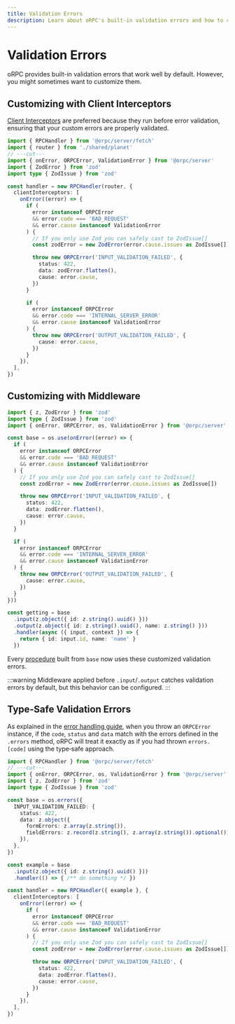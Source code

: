 ```yaml
---
title: Validation Errors
description: Learn about oRPC's built-in validation errors and how to customize them.
---
```


# Validation Errors

oRPC provides built-in validation errors that work well by default. However, you might sometimes want to customize them.

## Customizing with Client Interceptors

[Client Interceptors](/docs/rpc-handler#lifecycle) are preferred because they run before error validation, ensuring that your custom errors are properly validated.

```ts twoslash
import { RPCHandler } from '@orpc/server/fetch'
import { router } from './shared/planet'
// ---cut---
import { onError, ORPCError, ValidationError } from '@orpc/server'
import { ZodError } from 'zod'
import type { ZodIssue } from 'zod'

const handler = new RPCHandler(router, {
  clientInterceptors: [
    onError((error) => {
      if (
        error instanceof ORPCError
        && error.code === 'BAD_REQUEST'
        && error.cause instanceof ValidationError
      ) {
        // If you only use Zod you can safely cast to ZodIssue[]
        const zodError = new ZodError(error.cause.issues as ZodIssue[])

        throw new ORPCError('INPUT_VALIDATION_FAILED', {
          status: 422,
          data: zodError.flatten(),
          cause: error.cause,
        })
      }

      if (
        error instanceof ORPCError
        && error.code === 'INTERNAL_SERVER_ERROR'
        && error.cause instanceof ValidationError
      ) {
        throw new ORPCError('OUTPUT_VALIDATION_FAILED', {
          cause: error.cause,
        })
      }
    }),
  ],
})
```

## Customizing with Middleware

```ts twoslash
import { z, ZodError } from 'zod'
import type { ZodIssue } from 'zod'
import { onError, ORPCError, os, ValidationError } from '@orpc/server'

const base = os.use(onError((error) => {
  if (
    error instanceof ORPCError
    && error.code === 'BAD_REQUEST'
    && error.cause instanceof ValidationError
  ) {
    // If you only use Zod you can safely cast to ZodIssue[]
    const zodError = new ZodError(error.cause.issues as ZodIssue[])

    throw new ORPCError('INPUT_VALIDATION_FAILED', {
      status: 422,
      data: zodError.flatten(),
      cause: error.cause,
    })
  }

  if (
    error instanceof ORPCError
    && error.code === 'INTERNAL_SERVER_ERROR'
    && error.cause instanceof ValidationError
  ) {
    throw new ORPCError('OUTPUT_VALIDATION_FAILED', {
      cause: error.cause,
    })
  }
}))

const getting = base
  .input(z.object({ id: z.string().uuid() }))
  .output(z.object({ id: z.string().uuid(), name: z.string() }))
  .handler(async ({ input, context }) => {
    return { id: input.id, name: 'name' }
  })
```

Every [procedure](/docs/procedure) built from `base` now uses these customized validation errors.

:::warning
Middleware applied before `.input`/`.output` catches validation errors by default, but this behavior can be configured.
:::

## Type‑Safe Validation Errors

As explained in the [error handling guide](/docs/error-handling#combining-both-approaches), when you throw an `ORPCError` instance, if the `code`, `status` and `data` match with the errors defined in the `.errors` method, oRPC will treat it exactly as if you had thrown `errors.[code]` using the type‑safe approach.

```ts twoslash
import { RPCHandler } from '@orpc/server/fetch'
// ---cut---
import { onError, ORPCError, os, ValidationError } from '@orpc/server'
import { z, ZodError } from 'zod'
import type { ZodIssue } from 'zod'

const base = os.errors({
  INPUT_VALIDATION_FAILED: {
    status: 422,
    data: z.object({
      formErrors: z.array(z.string()),
      fieldErrors: z.record(z.string(), z.array(z.string()).optional()),
    }),
  },
})

const example = base
  .input(z.object({ id: z.string().uuid() }))
  .handler(() => { /** do something */ })

const handler = new RPCHandler({ example }, {
  clientInterceptors: [
    onError((error) => {
      if (
        error instanceof ORPCError
        && error.code === 'BAD_REQUEST'
        && error.cause instanceof ValidationError
      ) {
        // If you only use Zod you can safely cast to ZodIssue[]
        const zodError = new ZodError(error.cause.issues as ZodIssue[])

        throw new ORPCError('INPUT_VALIDATION_FAILED', {
          status: 422,
          data: zodError.flatten(),
          cause: error.cause,
        })
      }
    }),
  ],
})
```
